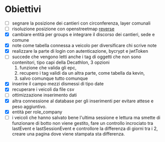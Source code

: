 # Obiettivi

- [ ] segnare la posizione dei cantieri con circonferenza, layer comunali
- [ ] risoluzione posizione con openstreetmap [reverse](https://nominatim.org/release-docs/develop/api/Reverse/)
- [x] cambiare entità per groups e integrare il discorso dei cantieri, sede e comune
- [x] note come tabella connessa a veicolo per diversificare chi scrive note
- [x] realizzare la parte di login con autenticazione, bycrypt e jwtToken
- [ ] succede che vengono letti anche i tag di oggetti che non sono contenitori, tipo capi della Decathlon, 3 opzioni
	1. funzione che valida gli epc,
	2. recupero i tag validi da un altra parte, come tabella da kevin,
	3. salvo comunque tutto comunque
- [x] inserire il campo mezzi dismessi di tipo date
- [x] recuperare i veicoli da file csv
- [ ] ottimizzazione inserimento dati
- [x] altra connessione al database per gli inserimenti per evitare attese e peso aggiuntivo.
- [x] entità per role_company
- [ ] i veicoli che hanno salvato bene l'ultima sessione e lettura ma smette di funzionare di botto non viene gestito, fare un controllo incrociato tra lastEvent e lastSessionEvent e controllore la differenza di giorni tra i 2, creare una pagina dove viene stampata sta differenza.
